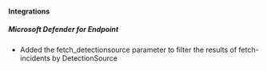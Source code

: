 
#### Integrations

##### Microsoft Defender for Endpoint

- Added the fetch_detectionsource parameter to filter the results of fetch-incidents by DetectionSource
